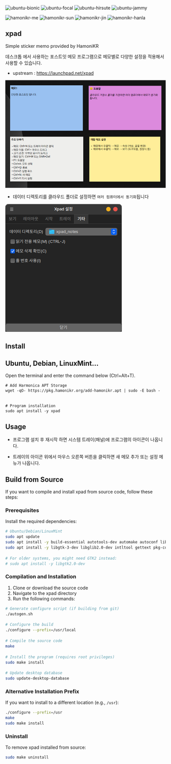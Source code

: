 ![ubuntu-bionic](https://img.shields.io/badge/ubuntu-18.04-red)
![ubuntu-focal](https://img.shields.io/badge/ubuntu-20.04-red)
![ubuntu-hirsute](https://img.shields.io/badge/ubuntu-21.04-red)
![ubuntu-jammy](https://img.shields.io/badge/ubuntu-22.04-red)

![hamonikr-me](https://img.shields.io/badge/hamonikr-me-orange)
![hamonikr-sun](https://img.shields.io/badge/hamonikr-sun-blue)
![hamonikr-jin](https://img.shields.io/badge/hamonikr-jin-green)
![hamonikr-hanla](https://img.shields.io/badge/hamonikr-hanla-purple)

## xpad

Simple sticker memo provided by HamoniKR

데스크톱 에서 사용하는 포스트잇 메모 프로그램으로 메모별로 다양한 설정을 적용해서 사용할 수 있습니다.

 * upstream : https://launchpad.net/xpad
 
![xpad](docs/xpad.png)

 * 데이터 디렉토리를 클라우드 폴더로 설정하면 `여러 컴퓨터에서 동기화`됩니다

![xpad](docs/data-folder.png)

## Install

## Ubuntu, Debian, LinuxMint...
Open the terminal and enter the command below (Ctrl+Alt+T).

```
# Add Harmonica APT Storage
wget -qO- https://pkg.hamonikr.org/add-hamonikr.apt | sudo -E bash -


# Program installation
sudo apt install -y xpad

```

## Usage
 * 프로그램 설치 후 재시작 하면 시스템 트레이(패널)에 프로그램의 아이콘이 나옵니다. 

 * 트레이의 아이콘 위에서 마우스 오른쪽 버튼을 클릭하면 새 메모 추가 또는 설정 메뉴가 나옵니다.


## Build from Source

If you want to compile and install xpad from source code, follow these steps:

### Prerequisites
Install the required dependencies:

```bash
# Ubuntu/Debian/LinuxMint
sudo apt update
sudo apt install -y build-essential autotools-dev automake autoconf libtool
sudo apt install -y libgtk-3-dev libglib2.0-dev intltool gettext pkg-config

# For older systems, you might need GTK2 instead:
# sudo apt install -y libgtk2.0-dev
```

### Compilation and Installation

1. Clone or download the source code
2. Navigate to the xpad directory
3. Run the following commands:

```bash
# Generate configure script (if building from git)
./autogen.sh

# Configure the build
./configure --prefix=/usr/local

# Compile the source code
make

# Install the program (requires root privileges)
sudo make install

# Update desktop database
sudo update-desktop-database
```

### Alternative Installation Prefix
If you want to install to a different location (e.g., `/usr`):

```bash
./configure --prefix=/usr
make
sudo make install
```

### Uninstall
To remove xpad installed from source:

```bash
sudo make uninstall
```
